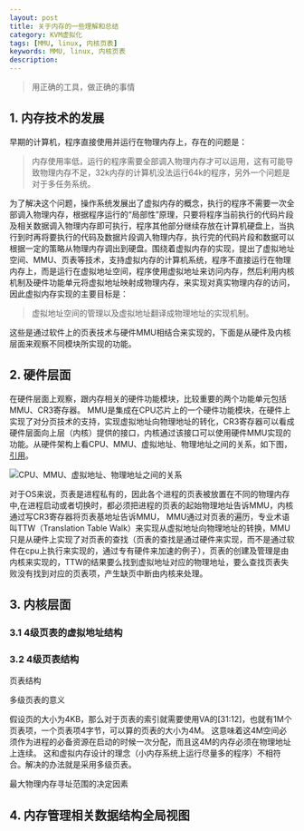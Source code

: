 ```yaml
---
layout: post
title: 关于内存的一些理解和总结
category: KVM虚拟化
tags: [MMU, linux, 内核页表]
keywords: MMU, linux, 内核页表
description: 
---
```


> 用正确的工具，做正确的事情

## 1. 内存技术的发展
早期的计算机，程序直接使用并运行在物理内存上，存在的问题是：

> 内存使用率低，运行的程序需要全部调入物理内存才可以运用，这有可能导致物理内存不足，32k内存的计算机没法运行64k的程序，另外一个问题是对于多任务系统。                                                            

为了解决这个问题，操作系统发展出了虚拟内存的概念，执行的程序不需要一次全部调入物理内存，根据程序运行的“局部性”原理，只要将程序当前执行的代码片段及相关数据调入物理内存即可执行，程序其他部分继续存放在计算机硬盘上，当执行到时再将要执行的代码及数据片段调入物理内存，执行完的代码片段和数据可以根据一定的策略从物理内存调出到硬盘。围绕着虚拟内存的实现，提出了虚拟地址空间、MMU、页表等技术，支持虚拟内存的计算机系统，程序不直接运行在物理内存上，而是运行在虚拟地址空间，程序使用虚拟地址来访问内存，然后利用内核机制及硬件功能单元将虚拟地址映射成物理内存，来实现对真实物理内存的访问，因此虚拟内存实现的主要目标是：

> 虚拟地址空间的管理以及虚拟地址翻译成物理地址的实现机制。

这些是通过软件上的页表技术与硬件MMU相结合来实现的，下面是从硬件及内核层面来观察不同模块所实现的功能。

## 2. 硬件层面
在硬件层面上观察，跟内存相关的硬件功能模块，比较重要的两个功能单元包括MMU、CR3寄存器。 MMU是集成在CPU芯片上的一个硬件功能模块，在硬件上实现了对分页技术的支持，实现虚拟地址向物理地址的转化，CR3寄存器可以看成硬件层面向上层（内核）提供的接口，内核通过该接口可以使用硬件MMU实现的功能。从硬件架构上看CPU、MMU、虚拟地址、物理地址之间的关系，如下图，[引用](http://nieyong.github.io/wiki_cpu/CPU%E4%BD%93%E7%B3%BB%E6%9E%B6%E6%9E%84-MMU.html)。

![CPU、MMU、虚拟地址、物理地址之间的关系](http://7u2rbh.com1.z0.glb.clouddn.com/mmu_va2pa.png)


对于OS来说，页表是进程私有的，因此各个进程的页表被放置在不同的物理内存中,在进程启动或者切换时，都必须把进程的页表的起始物理地址告诉MMU，内核通过写CR3寄存器将页表基地址告诉MMU， MMU通过对页表的遍历，专业术语叫TTW（Translation Table Walk）来实现从虚拟地址向物理地址的转换，MMU只是从硬件上实现了对页表的查找（页表的查找是通过硬件来实现，而不是通过软件在cpu上执行来实现的，通过专有硬件来加速的例子），页表的创建及管理是由内核来实现的，TTW的结果要么找到虚拟地址对应的物理地址，要么查找页表失败没有找到对应的页表项，产生缺页中断由内核来处理。


## 3. 内核层面

### 3.1 4级页表的虚拟地址结构


### 3.2 4级页表结构

页表结构

多级页表的意义

假设页的大小为4KB，那么对于页表的索引就需要使用VA的[31:12]，也就有1M个页表项，一个页表项4字节，可以算的页表的大小为4M。 这意味着这4M空间必须作为进程的必备资源在启动的时候一次分配，而且这4M的内存必须在物理地址上连续。 这和虚拟内存设计的理念（小内存系统上运行尽量多的程序）不相符合。解决的办法就是采用多级页表。


最大物理内存寻址范围的决定因素



## 4. 内存管理相关数据结构全局视图
